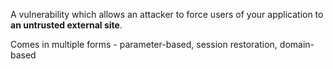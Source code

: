 A vulnerability which allows an attacker to force users of your application to **an untrusted external site**.

Comes in multiple forms - parameter-based, session restoration, domain-based
